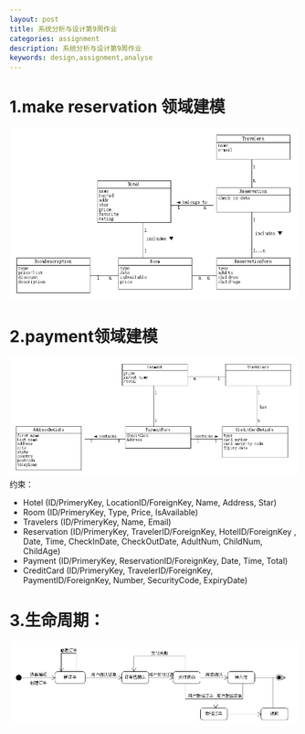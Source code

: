 ```yaml
---
layout: post
title: 系统分析与设计第9周作业
categories: assignment
description: 系统分析与设计第9周作业
keywords: design,assignment,analyse
---
```


# 1.make reservation 领域建模  
![image1](/images/posts/UMLet/assign9/p1.png)

# 2.payment领域建模  
![image1](/images/posts/UMLet/assign9/p2.png)
约束：  
+ Hotel (ID/PrimeryKey, LocationID/ForeignKey, Name, Address, Star)  
+ Room (ID/PrimeryKey, Type, Price, IsAvailable)  
+ Travelers (ID/PrimeryKey, Name, Email)  
+ Reservation (ID/PrimeryKey, TravelerID/ForeignKey, HotelID/ForeignKey
, Date, Time, CheckInDate, CheckOutDate, AdultNum, ChildNum, ChildAge)  
+ Payment (ID/PrimeryKey, ReservationID/ForeignKey, Date, Time, Total)  
+ CreditCard (ID/PrimeryKey, TravelerID/ForeignKey, PaymentID/ForeignKey, Number, SecurityCode, ExpiryDate)  
# 3.生命周期：  
![image1](/images/posts/UMLet/assign9/p3.png)

